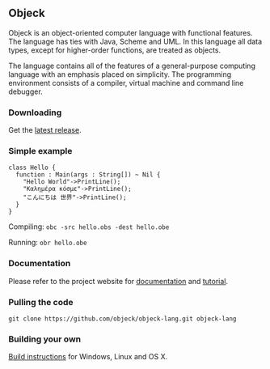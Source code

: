 ## Objeck
Objeck is an object-oriented computer language with functional features. The language has ties with Java, Scheme and UML. In this language all data types, except for higher-order functions, are treated as objects.

The language contains all of the features of a general-purpose computing language with an emphasis placed on simplicity. The programming environment consists of a compiler, virtual machine and command line debugger.

### Downloading

Get the [latest release](https://sourceforge.net/projects/objeck-lang/).

### Simple example
```objeck
class Hello {
  function : Main(args : String[]) ~ Nil {
    "Hello World"->PrintLine();
    "Καλημέρα κόσμε"->PrintLine();
    "こんにちは 世界"->PrintLine();
  }
}
```

Compiling: ```obc -src hello.obs -dest hello.obe```

Running: ```obr hello.obe```

### Documentation
Please refer to the project website for [documentation](http://www.objeck.org/documentation/) and [tutorial](http://www.objeck.org/tutorial/).

### Pulling the code
```git clone https://github.com/objeck/objeck-lang.git objeck-lang```

### Building your own
[Build instructions](http://www.objeck.org/developers/) for Windows, Linux and OS X. 


